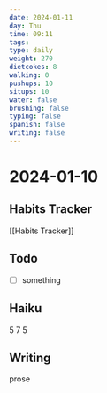 ```yaml
---
date: 2024-01-11
day: Thu
time: 09:11
tags: 
type: daily
weight: 270
dietcokes: 8
walking: 0
pushups: 10
situps: 10
water: false
brushing: false
typing: false
spanish: false
writing: false
---
```

# 2024-01-10

## Habits Tracker
[[Habits Tracker]]

## Todo
- [ ] something 
## Haiku
5
7
5
## Writing
prose